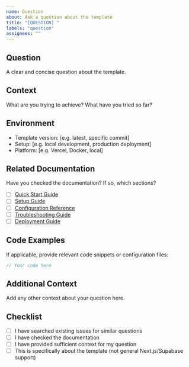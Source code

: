 ```yaml
---
name: Question
about: Ask a question about the template
title: "[QUESTION] "
labels: "question"
assignees: ""
---
```


## Question

A clear and concise question about the template.

## Context

What are you trying to achieve? What have you tried so far?

## Environment

- Template version: [e.g. latest, specific commit]
- Setup: [e.g. local development, production deployment]
- Platform: [e.g. Vercel, Docker, local]

## Related Documentation

Have you checked the documentation? If so, which sections?

- [ ] [Quick Start Guide](./docs/getting-started/quick-start.md)
- [ ] [Setup Guide](./docs/getting-started/setup.md)
- [ ] [Configuration Reference](./docs/development/configuration.md)
- [ ] [Troubleshooting Guide](./docs/development/troubleshooting.md)
- [ ] [Deployment Guide](./docs/deployment/production.md)

## Code Examples

If applicable, provide relevant code snippets or configuration files:

```typescript
// Your code here
```

## Additional Context

Add any other context about your question here.

## Checklist

- [ ] I have searched existing issues for similar questions
- [ ] I have checked the documentation
- [ ] I have provided sufficient context for my question
- [ ] This is specifically about the template (not general Next.js/Supabase support)
